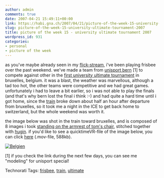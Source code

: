 ```yaml
---
author: admin
comments: true
date: 2007-04-21 15:49:11+00:00
link: https://habi.gna.ch/2007/04/21/picture-of-the-week-15-university-ultimate-tournament-2007/
slug: picture-of-the-week-15-university-ultimate-tournament-2007
title: picture of the week 15 - university ultimate tournament 2007
wordpress_id: 931
categories:
- personal
- picture of the week
---
```


as you've maybe already seen in my [flick-stream](https://flickr.com/photos/habi/sets/72157600083031589/), i've been playing frisbee over the past weekend. we've made a team from [unisport bern](http://www.sport.unibe.ch/) [1] to compete against other in the [first university ultimate tournament](http://mooncatchers.free.fr/ulb/index.html) in bruxelles, belgium. it was a blast, the weather was marvellous, although a tad too hot, the other teams were competitive and we had great games. unfortunately i had to leave a bit earlier, so i was not able to play the finals (and that's why bern lost the final i think :-) and had quite a hard time until i got home, since the [train](http://www.thalys.com/) broke down about half an hour after departure from bruxelles, so it took me a night in the ICE to get back home to switzerland, but the whole weekend was worth it.

the image below was shot in the train toward bruxelles, and is composed of 8 images i took [standing on the armrest of tom's chair](https://www.flickr.com/photos/annaaaaaaaa/464911135/), stitched together with [hugin](http://hugin.sourceforge.net/). if you'd like to see a quicktimeVR-file of the image below, you can click [here](https://habi.gna.ch/wp-content/uploads/2007/04/belgien-zug.mov) (.mov-file, 588kb).


[![Belgien](https://habi.gna.ch/wp-content/uploads/2007/04/belgien-tm.jpg)](https://habi.gna.ch/wp-content/uploads/2007/04/belgien.jpg)

[1] if you check the link during the next few days, you can see me "modeling" for unisport special!



Technorati Tags: [frisbee](http://www.technorati.com/tag/frisbee), [train](http://www.technorati.com/tag/train), [ultimate](http://www.technorati.com/tag/ultimate)
